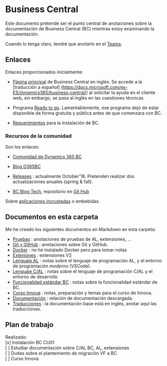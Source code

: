 # Business Central
Este documento pretende ser el punto central de anotaciones sobre la documentación de Business Central (BC) mientras estoy examinando la documentación.

Cuando lo tenga claro, tendré que anotarlo en el [Teams](https://teams.microsoft.com).

## Enlaces
Enlaces proporcionados inicialmente:

 * [Página principal](https://docs.microsoft.com/en-us/dynamics365/business-central/index) 
 de Business Central en inglés. Se accede a la [traducción a español]
 (https://docs.microsoft.com/es-ES/dynamics365/business-central/) al
 solicitar la ayuda en el cliente web, sin embargo, 
 se pasa al inglés en las cuestiones técnicas.

 * Programa [Ready to go](http://aka.ms/ReadyToGo). Lamentablemente, ese
 programa dejó de estar disponible de forma gratuita y pública
 antes de que comenzara con BC.

 * [Requerimientos](https://docs.microsoft.com/es-es/dynamics365/business-central/dev-itpro/deployment/system-requirement-business-central)
  para la instalación de BC.

### Recursos de la comunidad
Son los enlaces:

 * [Comunidad de Dynamics 365 BC](https://community.dynamics.com/business)

 * [Blog D365BC](https://community.dynamics.com/business/b/financials)

 * [Releases](https://dynamics.microsoft.com/en-us/business-applications/release/#release-notes) : actualmente October'18. Pretenden realizar dos actualizaciones anuales (spring & fall).

  * [BC Blog Tech](http://aka.ms/BCTech), repositorio en [Git Hub](https://github.com/Microsoft/BCTech)

Sobre [aplicaciones incrustadas](https://docs.microsoft.com/en-us/dynamics365/business-central/dev-itpro/developer/readiness/readiness-embed-apps) o embebidas.


 ## Documentos en esta carpeta
 Me he creado los siguientes documentos en Markdown en esta carpeta:
  * [Pruebas](bc_pruebas.md) : anotaciones de pruebas de AL, extensiones, ...
  * [Git y GitHub](bc_git.md) : anotaciones sobre Git y GitHub.
  * [Docker](bc_docker.md) : no he instalado Docker pero para tomar notas
  * [Exteniones](bc_extensiones.md) : extensiones V2
  * [Lenguaje AL](bc_al.md) : notas sobre el lenguaje de programación AL,
y el entorno de programación *moderno* (VSCode).
  * [Lenguaje C/AL](bc_cal.md) : notas sobre el lenguaje de programación C/AL y el entorno de desarrollo 
  * [Funcionalidad estándar BC](bc_funcionalidad.md) : notas sobre la funcionalidad estándar de BC.
  * [Curso Innova](bc_curso.md) : notas, preparación y temas para el curso de Innova.
  * [Documentación](bc_docs.md) : relación de documentación descargada.
  * [Traducciones](bc_traducciones.md) : la documentación base está en 
  inglés, anotar aquí las traducciones.

  ## Plan de trabajo
  Realizado:  
   [x] Instalación BC CU01  
   [ ] Estudiar documentación sobre C/AL BC, AL, extensiones  
   [ ] Dudas sobre el plantemiento de migración VF a BC  
   [ ] Curso Innova  
  

